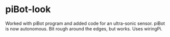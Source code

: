 # piBot-look
Worked with piBot program and added code for an ultra-sonic sensor.
piBot is now autonomous.
Bit rough around the edges, but works.
Uses wiringPi.
